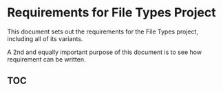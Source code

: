 # Requirements for File Types Project

This document sets out the requirements for the File Types project, including
all of its variants.

A 2nd and equally important purpose of this document is to see how requirement
can be written.

## TOC